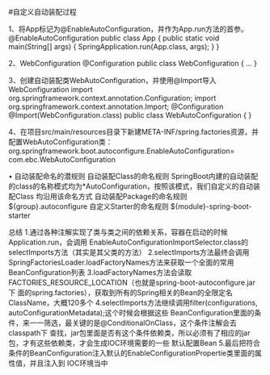 #自定义自动装配过程

1、将App标记为@EnableAutoConfiguration，并作为App.run方法的首参。
@EnableAutoConfiguration
public class App {
public static void main(String[] args) {
SpringApplication.run(App.class, args);
}
}

2、WebConfiguration
@Configuration
public class WebConfiguration {
...
}

3、创建自动装配类WebAutoConfiguration，并使用@Import导入WebConfiguration
  import org.springframework.context.annotation.Configuration;
  import org.springframework.context.annotation.Import;
  @Configuration
  @Import(WebConfiguration.class)
  public class WebAutoConfiguration {
  }
  
4、在项目src/main/resources目录下新建META-INF/spring.factories资源，并配置WebAutoConfiguration类：
org.springframework.boot.autoconfigure.EnableAutoConfiguration=\
com.ebc.WebAutoConfiguration


• 自动装配命名的潜规则
自动装配Class的命名规则
SpringBoot内建的自动装配的class的名称模式均为*AutoConfiguration，按照该模式，我们自定义的自动装配Class
均沿用该命名方式
自动装配Package的命名规则
${group}.autoconfigure
自定义Starter的命名规则
${module}-spring-boot-starter


总结
1.通过各种注解实现了类与类之间的依赖关系，容器在启动的时候Application.run，会调用
EnableAutoConfigurationImportSelector.class的selectImports方法（其实是其父类的方法）
2.selectImports方法最终会调用SpringFactoriesLoader.loadFactoryNames方法来获取一个全面的常用
BeanConfiguration列表
3.loadFactoryNames方法会读取FACTORIES_RESOURCE_LOCATION（也就是spring-boot-autoconfigure.jar 下
面的spring.factories），获取到所有的Spring相关的Bean的全限定名ClassName，大概120多个
4.selectImports方法继续调用filter(configurations, autoConfigurationMetadata);这个时候会根据这些
BeanConfiguration里面的条件，来一一筛选，最关键的是@ConditionalOnClass，这个条件注解会去classpath下
查找，jar包里面是否有这个条件依赖类，所以必须有了相应的jar包，才有这些依赖类，才会生成IOC环境需要的一些
默认配置Bean
5.最后把符合条件的BeanConfiguration注入默认的EnableConfigurationPropertie类里面的属性值，并且注入到
IOC环境当中